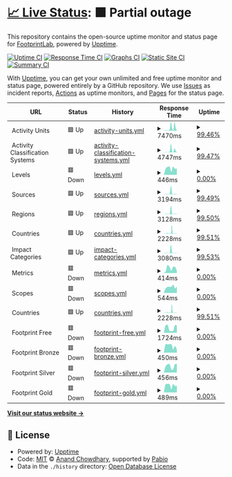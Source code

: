 # [📈 Live Status](https://FootprintLab.github.io/api-health): <!--live status--> **🟧 Partial outage**

This repository contains the open-source uptime monitor and status page for [FootprintLab](https://FootprintLab.github.io/api-health), powered by [Upptime](https://github.com/upptime/upptime).

[![Uptime CI](https://github.com/FootprintLab/api-health/workflows/Uptime%20CI/badge.svg)](https://github.com/FootprintLab/api-health/actions?query=workflow%3A%22Uptime+CI%22)
[![Response Time CI](https://github.com/FootprintLab/api-health/workflows/Response%20Time%20CI/badge.svg)](https://github.com/FootprintLab/api-health/actions?query=workflow%3A%22Response+Time+CI%22)
[![Graphs CI](https://github.com/FootprintLab/api-health/workflows/Graphs%20CI/badge.svg)](https://github.com/FootprintLab/api-health/actions?query=workflow%3A%22Graphs+CI%22)
[![Static Site CI](https://github.com/FootprintLab/api-health/workflows/Static%20Site%20CI/badge.svg)](https://github.com/FootprintLab/api-health/actions?query=workflow%3A%22Static+Site+CI%22)
[![Summary CI](https://github.com/FootprintLab/api-health/workflows/Summary%20CI/badge.svg)](https://github.com/FootprintLab/api-health/actions?query=workflow%3A%22Summary+CI%22)

With [Upptime](https://upptime.js.org), you can get your own unlimited and free uptime monitor and status page, powered entirely by a GitHub repository. We use [Issues](https://github.com/FootprintLab/api-health/issues) as incident reports, [Actions](https://github.com/FootprintLab/api-health/actions) as uptime monitors, and [Pages](https://FootprintLab.github.io/api-health) for the status page.

<!--start: status pages-->
<!-- This summary is generated by Upptime (https://github.com/upptime/upptime) -->
<!-- Do not edit this manually, your changes will be overwritten -->
<!-- prettier-ignore -->
| URL | Status | History | Response Time | Uptime |
| --- | ------ | ------- | ------------- | ------ |
| <img alt="" src="https://data.footprintlab.io/favicon.ico" height="13"> Activity Units | 🟩 Up | [activity-units.yml](https://github.com/FootprintLab/api-health/commits/HEAD/history/activity-units.yml) | <details><summary><img alt="Response time graph" src="./graphs/activity-units/response-time-week.png" height="20"> 7470ms</summary><br><a href="https://FootprintLab.github.io/api-health/history/activity-units"><img alt="Response time 2505" src="https://img.shields.io/endpoint?url=https%3A%2F%2Fraw.githubusercontent.com%2FFootprintLab%2Fapi-health%2FHEAD%2Fapi%2Factivity-units%2Fresponse-time.json"></a><br><a href="https://FootprintLab.github.io/api-health/history/activity-units"><img alt="24-hour response time 12849" src="https://img.shields.io/endpoint?url=https%3A%2F%2Fraw.githubusercontent.com%2FFootprintLab%2Fapi-health%2FHEAD%2Fapi%2Factivity-units%2Fresponse-time-day.json"></a><br><a href="https://FootprintLab.github.io/api-health/history/activity-units"><img alt="7-day response time 7470" src="https://img.shields.io/endpoint?url=https%3A%2F%2Fraw.githubusercontent.com%2FFootprintLab%2Fapi-health%2FHEAD%2Fapi%2Factivity-units%2Fresponse-time-week.json"></a><br><a href="https://FootprintLab.github.io/api-health/history/activity-units"><img alt="30-day response time 3804" src="https://img.shields.io/endpoint?url=https%3A%2F%2Fraw.githubusercontent.com%2FFootprintLab%2Fapi-health%2FHEAD%2Fapi%2Factivity-units%2Fresponse-time-month.json"></a><br><a href="https://FootprintLab.github.io/api-health/history/activity-units"><img alt="1-year response time 2505" src="https://img.shields.io/endpoint?url=https%3A%2F%2Fraw.githubusercontent.com%2FFootprintLab%2Fapi-health%2FHEAD%2Fapi%2Factivity-units%2Fresponse-time-year.json"></a></details> | <details><summary><a href="https://FootprintLab.github.io/api-health/history/activity-units">99.46%</a></summary><a href="https://FootprintLab.github.io/api-health/history/activity-units"><img alt="All-time uptime 99.12%" src="https://img.shields.io/endpoint?url=https%3A%2F%2Fraw.githubusercontent.com%2FFootprintLab%2Fapi-health%2FHEAD%2Fapi%2Factivity-units%2Fuptime.json"></a><br><a href="https://FootprintLab.github.io/api-health/history/activity-units"><img alt="24-hour uptime 99.27%" src="https://img.shields.io/endpoint?url=https%3A%2F%2Fraw.githubusercontent.com%2FFootprintLab%2Fapi-health%2FHEAD%2Fapi%2Factivity-units%2Fuptime-day.json"></a><br><a href="https://FootprintLab.github.io/api-health/history/activity-units"><img alt="7-day uptime 99.46%" src="https://img.shields.io/endpoint?url=https%3A%2F%2Fraw.githubusercontent.com%2FFootprintLab%2Fapi-health%2FHEAD%2Fapi%2Factivity-units%2Fuptime-week.json"></a><br><a href="https://FootprintLab.github.io/api-health/history/activity-units"><img alt="30-day uptime 99.70%" src="https://img.shields.io/endpoint?url=https%3A%2F%2Fraw.githubusercontent.com%2FFootprintLab%2Fapi-health%2FHEAD%2Fapi%2Factivity-units%2Fuptime-month.json"></a><br><a href="https://FootprintLab.github.io/api-health/history/activity-units"><img alt="1-year uptime 99.12%" src="https://img.shields.io/endpoint?url=https%3A%2F%2Fraw.githubusercontent.com%2FFootprintLab%2Fapi-health%2FHEAD%2Fapi%2Factivity-units%2Fuptime-year.json"></a></details>
| <img alt="" src="https://data.footprintlab.io/favicon.ico" height="13"> Activity Classification Systems | 🟩 Up | [activity-classification-systems.yml](https://github.com/FootprintLab/api-health/commits/HEAD/history/activity-classification-systems.yml) | <details><summary><img alt="Response time graph" src="./graphs/activity-classification-systems/response-time-week.png" height="20"> 4747ms</summary><br><a href="https://FootprintLab.github.io/api-health/history/activity-classification-systems"><img alt="Response time 1037" src="https://img.shields.io/endpoint?url=https%3A%2F%2Fraw.githubusercontent.com%2FFootprintLab%2Fapi-health%2FHEAD%2Fapi%2Factivity-classification-systems%2Fresponse-time.json"></a><br><a href="https://FootprintLab.github.io/api-health/history/activity-classification-systems"><img alt="24-hour response time 5957" src="https://img.shields.io/endpoint?url=https%3A%2F%2Fraw.githubusercontent.com%2FFootprintLab%2Fapi-health%2FHEAD%2Fapi%2Factivity-classification-systems%2Fresponse-time-day.json"></a><br><a href="https://FootprintLab.github.io/api-health/history/activity-classification-systems"><img alt="7-day response time 4747" src="https://img.shields.io/endpoint?url=https%3A%2F%2Fraw.githubusercontent.com%2FFootprintLab%2Fapi-health%2FHEAD%2Fapi%2Factivity-classification-systems%2Fresponse-time-week.json"></a><br><a href="https://FootprintLab.github.io/api-health/history/activity-classification-systems"><img alt="30-day response time 1785" src="https://img.shields.io/endpoint?url=https%3A%2F%2Fraw.githubusercontent.com%2FFootprintLab%2Fapi-health%2FHEAD%2Fapi%2Factivity-classification-systems%2Fresponse-time-month.json"></a><br><a href="https://FootprintLab.github.io/api-health/history/activity-classification-systems"><img alt="1-year response time 1037" src="https://img.shields.io/endpoint?url=https%3A%2F%2Fraw.githubusercontent.com%2FFootprintLab%2Fapi-health%2FHEAD%2Fapi%2Factivity-classification-systems%2Fresponse-time-year.json"></a></details> | <details><summary><a href="https://FootprintLab.github.io/api-health/history/activity-classification-systems">99.47%</a></summary><a href="https://FootprintLab.github.io/api-health/history/activity-classification-systems"><img alt="All-time uptime 99.90%" src="https://img.shields.io/endpoint?url=https%3A%2F%2Fraw.githubusercontent.com%2FFootprintLab%2Fapi-health%2FHEAD%2Fapi%2Factivity-classification-systems%2Fuptime.json"></a><br><a href="https://FootprintLab.github.io/api-health/history/activity-classification-systems"><img alt="24-hour uptime 99.28%" src="https://img.shields.io/endpoint?url=https%3A%2F%2Fraw.githubusercontent.com%2FFootprintLab%2Fapi-health%2FHEAD%2Fapi%2Factivity-classification-systems%2Fuptime-day.json"></a><br><a href="https://FootprintLab.github.io/api-health/history/activity-classification-systems"><img alt="7-day uptime 99.47%" src="https://img.shields.io/endpoint?url=https%3A%2F%2Fraw.githubusercontent.com%2FFootprintLab%2Fapi-health%2FHEAD%2Fapi%2Factivity-classification-systems%2Fuptime-week.json"></a><br><a href="https://FootprintLab.github.io/api-health/history/activity-classification-systems"><img alt="30-day uptime 99.72%" src="https://img.shields.io/endpoint?url=https%3A%2F%2Fraw.githubusercontent.com%2FFootprintLab%2Fapi-health%2FHEAD%2Fapi%2Factivity-classification-systems%2Fuptime-month.json"></a><br><a href="https://FootprintLab.github.io/api-health/history/activity-classification-systems"><img alt="1-year uptime 99.90%" src="https://img.shields.io/endpoint?url=https%3A%2F%2Fraw.githubusercontent.com%2FFootprintLab%2Fapi-health%2FHEAD%2Fapi%2Factivity-classification-systems%2Fuptime-year.json"></a></details>
| <img alt="" src="https://data.footprintlab.io/favicon.ico" height="13"> Levels | 🟥 Down | [levels.yml](https://github.com/FootprintLab/api-health/commits/HEAD/history/levels.yml) | <details><summary><img alt="Response time graph" src="./graphs/levels/response-time-week.png" height="20"> 446ms</summary><br><a href="https://FootprintLab.github.io/api-health/history/levels"><img alt="Response time 531" src="https://img.shields.io/endpoint?url=https%3A%2F%2Fraw.githubusercontent.com%2FFootprintLab%2Fapi-health%2FHEAD%2Fapi%2Flevels%2Fresponse-time.json"></a><br><a href="https://FootprintLab.github.io/api-health/history/levels"><img alt="24-hour response time 439" src="https://img.shields.io/endpoint?url=https%3A%2F%2Fraw.githubusercontent.com%2FFootprintLab%2Fapi-health%2FHEAD%2Fapi%2Flevels%2Fresponse-time-day.json"></a><br><a href="https://FootprintLab.github.io/api-health/history/levels"><img alt="7-day response time 446" src="https://img.shields.io/endpoint?url=https%3A%2F%2Fraw.githubusercontent.com%2FFootprintLab%2Fapi-health%2FHEAD%2Fapi%2Flevels%2Fresponse-time-week.json"></a><br><a href="https://FootprintLab.github.io/api-health/history/levels"><img alt="30-day response time 451" src="https://img.shields.io/endpoint?url=https%3A%2F%2Fraw.githubusercontent.com%2FFootprintLab%2Fapi-health%2FHEAD%2Fapi%2Flevels%2Fresponse-time-month.json"></a><br><a href="https://FootprintLab.github.io/api-health/history/levels"><img alt="1-year response time 531" src="https://img.shields.io/endpoint?url=https%3A%2F%2Fraw.githubusercontent.com%2FFootprintLab%2Fapi-health%2FHEAD%2Fapi%2Flevels%2Fresponse-time-year.json"></a></details> | <details><summary><a href="https://FootprintLab.github.io/api-health/history/levels">0.00%</a></summary><a href="https://FootprintLab.github.io/api-health/history/levels"><img alt="All-time uptime 28.61%" src="https://img.shields.io/endpoint?url=https%3A%2F%2Fraw.githubusercontent.com%2FFootprintLab%2Fapi-health%2FHEAD%2Fapi%2Flevels%2Fuptime.json"></a><br><a href="https://FootprintLab.github.io/api-health/history/levels"><img alt="24-hour uptime 0.00%" src="https://img.shields.io/endpoint?url=https%3A%2F%2Fraw.githubusercontent.com%2FFootprintLab%2Fapi-health%2FHEAD%2Fapi%2Flevels%2Fuptime-day.json"></a><br><a href="https://FootprintLab.github.io/api-health/history/levels"><img alt="7-day uptime 0.00%" src="https://img.shields.io/endpoint?url=https%3A%2F%2Fraw.githubusercontent.com%2FFootprintLab%2Fapi-health%2FHEAD%2Fapi%2Flevels%2Fuptime-week.json"></a><br><a href="https://FootprintLab.github.io/api-health/history/levels"><img alt="30-day uptime 1.38%" src="https://img.shields.io/endpoint?url=https%3A%2F%2Fraw.githubusercontent.com%2FFootprintLab%2Fapi-health%2FHEAD%2Fapi%2Flevels%2Fuptime-month.json"></a><br><a href="https://FootprintLab.github.io/api-health/history/levels"><img alt="1-year uptime 28.61%" src="https://img.shields.io/endpoint?url=https%3A%2F%2Fraw.githubusercontent.com%2FFootprintLab%2Fapi-health%2FHEAD%2Fapi%2Flevels%2Fuptime-year.json"></a></details>
| <img alt="" src="https://data.footprintlab.io/favicon.ico" height="13"> Sources | 🟩 Up | [sources.yml](https://github.com/FootprintLab/api-health/commits/HEAD/history/sources.yml) | <details><summary><img alt="Response time graph" src="./graphs/sources/response-time-week.png" height="20"> 3194ms</summary><br><a href="https://FootprintLab.github.io/api-health/history/sources"><img alt="Response time 854" src="https://img.shields.io/endpoint?url=https%3A%2F%2Fraw.githubusercontent.com%2FFootprintLab%2Fapi-health%2FHEAD%2Fapi%2Fsources%2Fresponse-time.json"></a><br><a href="https://FootprintLab.github.io/api-health/history/sources"><img alt="24-hour response time 782" src="https://img.shields.io/endpoint?url=https%3A%2F%2Fraw.githubusercontent.com%2FFootprintLab%2Fapi-health%2FHEAD%2Fapi%2Fsources%2Fresponse-time-day.json"></a><br><a href="https://FootprintLab.github.io/api-health/history/sources"><img alt="7-day response time 3194" src="https://img.shields.io/endpoint?url=https%3A%2F%2Fraw.githubusercontent.com%2FFootprintLab%2Fapi-health%2FHEAD%2Fapi%2Fsources%2Fresponse-time-week.json"></a><br><a href="https://FootprintLab.github.io/api-health/history/sources"><img alt="30-day response time 1359" src="https://img.shields.io/endpoint?url=https%3A%2F%2Fraw.githubusercontent.com%2FFootprintLab%2Fapi-health%2FHEAD%2Fapi%2Fsources%2Fresponse-time-month.json"></a><br><a href="https://FootprintLab.github.io/api-health/history/sources"><img alt="1-year response time 854" src="https://img.shields.io/endpoint?url=https%3A%2F%2Fraw.githubusercontent.com%2FFootprintLab%2Fapi-health%2FHEAD%2Fapi%2Fsources%2Fresponse-time-year.json"></a></details> | <details><summary><a href="https://FootprintLab.github.io/api-health/history/sources">99.49%</a></summary><a href="https://FootprintLab.github.io/api-health/history/sources"><img alt="All-time uptime 99.90%" src="https://img.shields.io/endpoint?url=https%3A%2F%2Fraw.githubusercontent.com%2FFootprintLab%2Fapi-health%2FHEAD%2Fapi%2Fsources%2Fuptime.json"></a><br><a href="https://FootprintLab.github.io/api-health/history/sources"><img alt="24-hour uptime 99.28%" src="https://img.shields.io/endpoint?url=https%3A%2F%2Fraw.githubusercontent.com%2FFootprintLab%2Fapi-health%2FHEAD%2Fapi%2Fsources%2Fuptime-day.json"></a><br><a href="https://FootprintLab.github.io/api-health/history/sources"><img alt="7-day uptime 99.49%" src="https://img.shields.io/endpoint?url=https%3A%2F%2Fraw.githubusercontent.com%2FFootprintLab%2Fapi-health%2FHEAD%2Fapi%2Fsources%2Fuptime-week.json"></a><br><a href="https://FootprintLab.github.io/api-health/history/sources"><img alt="30-day uptime 99.72%" src="https://img.shields.io/endpoint?url=https%3A%2F%2Fraw.githubusercontent.com%2FFootprintLab%2Fapi-health%2FHEAD%2Fapi%2Fsources%2Fuptime-month.json"></a><br><a href="https://FootprintLab.github.io/api-health/history/sources"><img alt="1-year uptime 99.90%" src="https://img.shields.io/endpoint?url=https%3A%2F%2Fraw.githubusercontent.com%2FFootprintLab%2Fapi-health%2FHEAD%2Fapi%2Fsources%2Fuptime-year.json"></a></details>
| <img alt="" src="https://data.footprintlab.io/favicon.ico" height="13"> Regions | 🟩 Up | [regions.yml](https://github.com/FootprintLab/api-health/commits/HEAD/history/regions.yml) | <details><summary><img alt="Response time graph" src="./graphs/regions/response-time-week.png" height="20"> 3128ms</summary><br><a href="https://FootprintLab.github.io/api-health/history/regions"><img alt="Response time 836" src="https://img.shields.io/endpoint?url=https%3A%2F%2Fraw.githubusercontent.com%2FFootprintLab%2Fapi-health%2FHEAD%2Fapi%2Fregions%2Fresponse-time.json"></a><br><a href="https://FootprintLab.github.io/api-health/history/regions"><img alt="24-hour response time 683" src="https://img.shields.io/endpoint?url=https%3A%2F%2Fraw.githubusercontent.com%2FFootprintLab%2Fapi-health%2FHEAD%2Fapi%2Fregions%2Fresponse-time-day.json"></a><br><a href="https://FootprintLab.github.io/api-health/history/regions"><img alt="7-day response time 3128" src="https://img.shields.io/endpoint?url=https%3A%2F%2Fraw.githubusercontent.com%2FFootprintLab%2Fapi-health%2FHEAD%2Fapi%2Fregions%2Fresponse-time-week.json"></a><br><a href="https://FootprintLab.github.io/api-health/history/regions"><img alt="30-day response time 1312" src="https://img.shields.io/endpoint?url=https%3A%2F%2Fraw.githubusercontent.com%2FFootprintLab%2Fapi-health%2FHEAD%2Fapi%2Fregions%2Fresponse-time-month.json"></a><br><a href="https://FootprintLab.github.io/api-health/history/regions"><img alt="1-year response time 836" src="https://img.shields.io/endpoint?url=https%3A%2F%2Fraw.githubusercontent.com%2FFootprintLab%2Fapi-health%2FHEAD%2Fapi%2Fregions%2Fresponse-time-year.json"></a></details> | <details><summary><a href="https://FootprintLab.github.io/api-health/history/regions">99.50%</a></summary><a href="https://FootprintLab.github.io/api-health/history/regions"><img alt="All-time uptime 99.90%" src="https://img.shields.io/endpoint?url=https%3A%2F%2Fraw.githubusercontent.com%2FFootprintLab%2Fapi-health%2FHEAD%2Fapi%2Fregions%2Fuptime.json"></a><br><a href="https://FootprintLab.github.io/api-health/history/regions"><img alt="24-hour uptime 99.28%" src="https://img.shields.io/endpoint?url=https%3A%2F%2Fraw.githubusercontent.com%2FFootprintLab%2Fapi-health%2FHEAD%2Fapi%2Fregions%2Fuptime-day.json"></a><br><a href="https://FootprintLab.github.io/api-health/history/regions"><img alt="7-day uptime 99.50%" src="https://img.shields.io/endpoint?url=https%3A%2F%2Fraw.githubusercontent.com%2FFootprintLab%2Fapi-health%2FHEAD%2Fapi%2Fregions%2Fuptime-week.json"></a><br><a href="https://FootprintLab.github.io/api-health/history/regions"><img alt="30-day uptime 99.73%" src="https://img.shields.io/endpoint?url=https%3A%2F%2Fraw.githubusercontent.com%2FFootprintLab%2Fapi-health%2FHEAD%2Fapi%2Fregions%2Fuptime-month.json"></a><br><a href="https://FootprintLab.github.io/api-health/history/regions"><img alt="1-year uptime 99.90%" src="https://img.shields.io/endpoint?url=https%3A%2F%2Fraw.githubusercontent.com%2FFootprintLab%2Fapi-health%2FHEAD%2Fapi%2Fregions%2Fuptime-year.json"></a></details>
| <img alt="" src="https://data.footprintlab.io/favicon.ico" height="13"> Countries | 🟩 Up | [countries.yml](https://github.com/FootprintLab/api-health/commits/HEAD/history/countries.yml) | <details><summary><img alt="Response time graph" src="./graphs/countries/response-time-week.png" height="20"> 2228ms</summary><br><a href="https://FootprintLab.github.io/api-health/history/countries"><img alt="Response time 679" src="https://img.shields.io/endpoint?url=https%3A%2F%2Fraw.githubusercontent.com%2FFootprintLab%2Fapi-health%2FHEAD%2Fapi%2Fcountries%2Fresponse-time.json"></a><br><a href="https://FootprintLab.github.io/api-health/history/countries"><img alt="24-hour response time 575" src="https://img.shields.io/endpoint?url=https%3A%2F%2Fraw.githubusercontent.com%2FFootprintLab%2Fapi-health%2FHEAD%2Fapi%2Fcountries%2Fresponse-time-day.json"></a><br><a href="https://FootprintLab.github.io/api-health/history/countries"><img alt="7-day response time 2228" src="https://img.shields.io/endpoint?url=https%3A%2F%2Fraw.githubusercontent.com%2FFootprintLab%2Fapi-health%2FHEAD%2Fapi%2Fcountries%2Fresponse-time-week.json"></a><br><a href="https://FootprintLab.github.io/api-health/history/countries"><img alt="30-day response time 954" src="https://img.shields.io/endpoint?url=https%3A%2F%2Fraw.githubusercontent.com%2FFootprintLab%2Fapi-health%2FHEAD%2Fapi%2Fcountries%2Fresponse-time-month.json"></a><br><a href="https://FootprintLab.github.io/api-health/history/countries"><img alt="1-year response time 679" src="https://img.shields.io/endpoint?url=https%3A%2F%2Fraw.githubusercontent.com%2FFootprintLab%2Fapi-health%2FHEAD%2Fapi%2Fcountries%2Fresponse-time-year.json"></a></details> | <details><summary><a href="https://FootprintLab.github.io/api-health/history/countries">99.51%</a></summary><a href="https://FootprintLab.github.io/api-health/history/countries"><img alt="All-time uptime 99.89%" src="https://img.shields.io/endpoint?url=https%3A%2F%2Fraw.githubusercontent.com%2FFootprintLab%2Fapi-health%2FHEAD%2Fapi%2Fcountries%2Fuptime.json"></a><br><a href="https://FootprintLab.github.io/api-health/history/countries"><img alt="24-hour uptime 99.29%" src="https://img.shields.io/endpoint?url=https%3A%2F%2Fraw.githubusercontent.com%2FFootprintLab%2Fapi-health%2FHEAD%2Fapi%2Fcountries%2Fuptime-day.json"></a><br><a href="https://FootprintLab.github.io/api-health/history/countries"><img alt="7-day uptime 99.51%" src="https://img.shields.io/endpoint?url=https%3A%2F%2Fraw.githubusercontent.com%2FFootprintLab%2Fapi-health%2FHEAD%2Fapi%2Fcountries%2Fuptime-week.json"></a><br><a href="https://FootprintLab.github.io/api-health/history/countries"><img alt="30-day uptime 99.71%" src="https://img.shields.io/endpoint?url=https%3A%2F%2Fraw.githubusercontent.com%2FFootprintLab%2Fapi-health%2FHEAD%2Fapi%2Fcountries%2Fuptime-month.json"></a><br><a href="https://FootprintLab.github.io/api-health/history/countries"><img alt="1-year uptime 99.89%" src="https://img.shields.io/endpoint?url=https%3A%2F%2Fraw.githubusercontent.com%2FFootprintLab%2Fapi-health%2FHEAD%2Fapi%2Fcountries%2Fuptime-year.json"></a></details>
| <img alt="" src="https://data.footprintlab.io/favicon.ico" height="13"> Impact Categories | 🟩 Up | [impact-categories.yml](https://github.com/FootprintLab/api-health/commits/HEAD/history/impact-categories.yml) | <details><summary><img alt="Response time graph" src="./graphs/impact-categories/response-time-week.png" height="20"> 3080ms</summary><br><a href="https://FootprintLab.github.io/api-health/history/impact-categories"><img alt="Response time 786" src="https://img.shields.io/endpoint?url=https%3A%2F%2Fraw.githubusercontent.com%2FFootprintLab%2Fapi-health%2FHEAD%2Fapi%2Fimpact-categories%2Fresponse-time.json"></a><br><a href="https://FootprintLab.github.io/api-health/history/impact-categories"><img alt="24-hour response time 447" src="https://img.shields.io/endpoint?url=https%3A%2F%2Fraw.githubusercontent.com%2FFootprintLab%2Fapi-health%2FHEAD%2Fapi%2Fimpact-categories%2Fresponse-time-day.json"></a><br><a href="https://FootprintLab.github.io/api-health/history/impact-categories"><img alt="7-day response time 3080" src="https://img.shields.io/endpoint?url=https%3A%2F%2Fraw.githubusercontent.com%2FFootprintLab%2Fapi-health%2FHEAD%2Fapi%2Fimpact-categories%2Fresponse-time-week.json"></a><br><a href="https://FootprintLab.github.io/api-health/history/impact-categories"><img alt="30-day response time 1244" src="https://img.shields.io/endpoint?url=https%3A%2F%2Fraw.githubusercontent.com%2FFootprintLab%2Fapi-health%2FHEAD%2Fapi%2Fimpact-categories%2Fresponse-time-month.json"></a><br><a href="https://FootprintLab.github.io/api-health/history/impact-categories"><img alt="1-year response time 786" src="https://img.shields.io/endpoint?url=https%3A%2F%2Fraw.githubusercontent.com%2FFootprintLab%2Fapi-health%2FHEAD%2Fapi%2Fimpact-categories%2Fresponse-time-year.json"></a></details> | <details><summary><a href="https://FootprintLab.github.io/api-health/history/impact-categories">99.53%</a></summary><a href="https://FootprintLab.github.io/api-health/history/impact-categories"><img alt="All-time uptime 99.89%" src="https://img.shields.io/endpoint?url=https%3A%2F%2Fraw.githubusercontent.com%2FFootprintLab%2Fapi-health%2FHEAD%2Fapi%2Fimpact-categories%2Fuptime.json"></a><br><a href="https://FootprintLab.github.io/api-health/history/impact-categories"><img alt="24-hour uptime 99.29%" src="https://img.shields.io/endpoint?url=https%3A%2F%2Fraw.githubusercontent.com%2FFootprintLab%2Fapi-health%2FHEAD%2Fapi%2Fimpact-categories%2Fuptime-day.json"></a><br><a href="https://FootprintLab.github.io/api-health/history/impact-categories"><img alt="7-day uptime 99.53%" src="https://img.shields.io/endpoint?url=https%3A%2F%2Fraw.githubusercontent.com%2FFootprintLab%2Fapi-health%2FHEAD%2Fapi%2Fimpact-categories%2Fuptime-week.json"></a><br><a href="https://FootprintLab.github.io/api-health/history/impact-categories"><img alt="30-day uptime 99.71%" src="https://img.shields.io/endpoint?url=https%3A%2F%2Fraw.githubusercontent.com%2FFootprintLab%2Fapi-health%2FHEAD%2Fapi%2Fimpact-categories%2Fuptime-month.json"></a><br><a href="https://FootprintLab.github.io/api-health/history/impact-categories"><img alt="1-year uptime 99.89%" src="https://img.shields.io/endpoint?url=https%3A%2F%2Fraw.githubusercontent.com%2FFootprintLab%2Fapi-health%2FHEAD%2Fapi%2Fimpact-categories%2Fuptime-year.json"></a></details>
| <img alt="" src="https://data.footprintlab.io/favicon.ico" height="13"> Metrics | 🟥 Down | [metrics.yml](https://github.com/FootprintLab/api-health/commits/HEAD/history/metrics.yml) | <details><summary><img alt="Response time graph" src="./graphs/metrics/response-time-week.png" height="20"> 414ms</summary><br><a href="https://FootprintLab.github.io/api-health/history/metrics"><img alt="Response time 531" src="https://img.shields.io/endpoint?url=https%3A%2F%2Fraw.githubusercontent.com%2FFootprintLab%2Fapi-health%2FHEAD%2Fapi%2Fmetrics%2Fresponse-time.json"></a><br><a href="https://FootprintLab.github.io/api-health/history/metrics"><img alt="24-hour response time 166" src="https://img.shields.io/endpoint?url=https%3A%2F%2Fraw.githubusercontent.com%2FFootprintLab%2Fapi-health%2FHEAD%2Fapi%2Fmetrics%2Fresponse-time-day.json"></a><br><a href="https://FootprintLab.github.io/api-health/history/metrics"><img alt="7-day response time 414" src="https://img.shields.io/endpoint?url=https%3A%2F%2Fraw.githubusercontent.com%2FFootprintLab%2Fapi-health%2FHEAD%2Fapi%2Fmetrics%2Fresponse-time-week.json"></a><br><a href="https://FootprintLab.github.io/api-health/history/metrics"><img alt="30-day response time 510" src="https://img.shields.io/endpoint?url=https%3A%2F%2Fraw.githubusercontent.com%2FFootprintLab%2Fapi-health%2FHEAD%2Fapi%2Fmetrics%2Fresponse-time-month.json"></a><br><a href="https://FootprintLab.github.io/api-health/history/metrics"><img alt="1-year response time 531" src="https://img.shields.io/endpoint?url=https%3A%2F%2Fraw.githubusercontent.com%2FFootprintLab%2Fapi-health%2FHEAD%2Fapi%2Fmetrics%2Fresponse-time-year.json"></a></details> | <details><summary><a href="https://FootprintLab.github.io/api-health/history/metrics">0.00%</a></summary><a href="https://FootprintLab.github.io/api-health/history/metrics"><img alt="All-time uptime 28.61%" src="https://img.shields.io/endpoint?url=https%3A%2F%2Fraw.githubusercontent.com%2FFootprintLab%2Fapi-health%2FHEAD%2Fapi%2Fmetrics%2Fuptime.json"></a><br><a href="https://FootprintLab.github.io/api-health/history/metrics"><img alt="24-hour uptime 0.00%" src="https://img.shields.io/endpoint?url=https%3A%2F%2Fraw.githubusercontent.com%2FFootprintLab%2Fapi-health%2FHEAD%2Fapi%2Fmetrics%2Fuptime-day.json"></a><br><a href="https://FootprintLab.github.io/api-health/history/metrics"><img alt="7-day uptime 0.00%" src="https://img.shields.io/endpoint?url=https%3A%2F%2Fraw.githubusercontent.com%2FFootprintLab%2Fapi-health%2FHEAD%2Fapi%2Fmetrics%2Fuptime-week.json"></a><br><a href="https://FootprintLab.github.io/api-health/history/metrics"><img alt="30-day uptime 1.38%" src="https://img.shields.io/endpoint?url=https%3A%2F%2Fraw.githubusercontent.com%2FFootprintLab%2Fapi-health%2FHEAD%2Fapi%2Fmetrics%2Fuptime-month.json"></a><br><a href="https://FootprintLab.github.io/api-health/history/metrics"><img alt="1-year uptime 28.61%" src="https://img.shields.io/endpoint?url=https%3A%2F%2Fraw.githubusercontent.com%2FFootprintLab%2Fapi-health%2FHEAD%2Fapi%2Fmetrics%2Fuptime-year.json"></a></details>
| <img alt="" src="https://data.footprintlab.io/favicon.ico" height="13"> Scopes | 🟥 Down | [scopes.yml](https://github.com/FootprintLab/api-health/commits/HEAD/history/scopes.yml) | <details><summary><img alt="Response time graph" src="./graphs/scopes/response-time-week.png" height="20"> 544ms</summary><br><a href="https://FootprintLab.github.io/api-health/history/scopes"><img alt="Response time 518" src="https://img.shields.io/endpoint?url=https%3A%2F%2Fraw.githubusercontent.com%2FFootprintLab%2Fapi-health%2FHEAD%2Fapi%2Fscopes%2Fresponse-time.json"></a><br><a href="https://FootprintLab.github.io/api-health/history/scopes"><img alt="24-hour response time 579" src="https://img.shields.io/endpoint?url=https%3A%2F%2Fraw.githubusercontent.com%2FFootprintLab%2Fapi-health%2FHEAD%2Fapi%2Fscopes%2Fresponse-time-day.json"></a><br><a href="https://FootprintLab.github.io/api-health/history/scopes"><img alt="7-day response time 544" src="https://img.shields.io/endpoint?url=https%3A%2F%2Fraw.githubusercontent.com%2FFootprintLab%2Fapi-health%2FHEAD%2Fapi%2Fscopes%2Fresponse-time-week.json"></a><br><a href="https://FootprintLab.github.io/api-health/history/scopes"><img alt="30-day response time 522" src="https://img.shields.io/endpoint?url=https%3A%2F%2Fraw.githubusercontent.com%2FFootprintLab%2Fapi-health%2FHEAD%2Fapi%2Fscopes%2Fresponse-time-month.json"></a><br><a href="https://FootprintLab.github.io/api-health/history/scopes"><img alt="1-year response time 518" src="https://img.shields.io/endpoint?url=https%3A%2F%2Fraw.githubusercontent.com%2FFootprintLab%2Fapi-health%2FHEAD%2Fapi%2Fscopes%2Fresponse-time-year.json"></a></details> | <details><summary><a href="https://FootprintLab.github.io/api-health/history/scopes">0.00%</a></summary><a href="https://FootprintLab.github.io/api-health/history/scopes"><img alt="All-time uptime 28.61%" src="https://img.shields.io/endpoint?url=https%3A%2F%2Fraw.githubusercontent.com%2FFootprintLab%2Fapi-health%2FHEAD%2Fapi%2Fscopes%2Fuptime.json"></a><br><a href="https://FootprintLab.github.io/api-health/history/scopes"><img alt="24-hour uptime 0.00%" src="https://img.shields.io/endpoint?url=https%3A%2F%2Fraw.githubusercontent.com%2FFootprintLab%2Fapi-health%2FHEAD%2Fapi%2Fscopes%2Fuptime-day.json"></a><br><a href="https://FootprintLab.github.io/api-health/history/scopes"><img alt="7-day uptime 0.00%" src="https://img.shields.io/endpoint?url=https%3A%2F%2Fraw.githubusercontent.com%2FFootprintLab%2Fapi-health%2FHEAD%2Fapi%2Fscopes%2Fuptime-week.json"></a><br><a href="https://FootprintLab.github.io/api-health/history/scopes"><img alt="30-day uptime 1.38%" src="https://img.shields.io/endpoint?url=https%3A%2F%2Fraw.githubusercontent.com%2FFootprintLab%2Fapi-health%2FHEAD%2Fapi%2Fscopes%2Fuptime-month.json"></a><br><a href="https://FootprintLab.github.io/api-health/history/scopes"><img alt="1-year uptime 28.61%" src="https://img.shields.io/endpoint?url=https%3A%2F%2Fraw.githubusercontent.com%2FFootprintLab%2Fapi-health%2FHEAD%2Fapi%2Fscopes%2Fuptime-year.json"></a></details>
| <img alt="" src="https://data.footprintlab.io/favicon.ico" height="13"> Countries | 🟩 Up | [countries.yml](https://github.com/FootprintLab/api-health/commits/HEAD/history/countries.yml) | <details><summary><img alt="Response time graph" src="./graphs/countries/response-time-week.png" height="20"> 2228ms</summary><br><a href="https://FootprintLab.github.io/api-health/history/countries"><img alt="Response time 679" src="https://img.shields.io/endpoint?url=https%3A%2F%2Fraw.githubusercontent.com%2FFootprintLab%2Fapi-health%2FHEAD%2Fapi%2Fcountries%2Fresponse-time.json"></a><br><a href="https://FootprintLab.github.io/api-health/history/countries"><img alt="24-hour response time 575" src="https://img.shields.io/endpoint?url=https%3A%2F%2Fraw.githubusercontent.com%2FFootprintLab%2Fapi-health%2FHEAD%2Fapi%2Fcountries%2Fresponse-time-day.json"></a><br><a href="https://FootprintLab.github.io/api-health/history/countries"><img alt="7-day response time 2228" src="https://img.shields.io/endpoint?url=https%3A%2F%2Fraw.githubusercontent.com%2FFootprintLab%2Fapi-health%2FHEAD%2Fapi%2Fcountries%2Fresponse-time-week.json"></a><br><a href="https://FootprintLab.github.io/api-health/history/countries"><img alt="30-day response time 954" src="https://img.shields.io/endpoint?url=https%3A%2F%2Fraw.githubusercontent.com%2FFootprintLab%2Fapi-health%2FHEAD%2Fapi%2Fcountries%2Fresponse-time-month.json"></a><br><a href="https://FootprintLab.github.io/api-health/history/countries"><img alt="1-year response time 679" src="https://img.shields.io/endpoint?url=https%3A%2F%2Fraw.githubusercontent.com%2FFootprintLab%2Fapi-health%2FHEAD%2Fapi%2Fcountries%2Fresponse-time-year.json"></a></details> | <details><summary><a href="https://FootprintLab.github.io/api-health/history/countries">99.51%</a></summary><a href="https://FootprintLab.github.io/api-health/history/countries"><img alt="All-time uptime 99.89%" src="https://img.shields.io/endpoint?url=https%3A%2F%2Fraw.githubusercontent.com%2FFootprintLab%2Fapi-health%2FHEAD%2Fapi%2Fcountries%2Fuptime.json"></a><br><a href="https://FootprintLab.github.io/api-health/history/countries"><img alt="24-hour uptime 99.29%" src="https://img.shields.io/endpoint?url=https%3A%2F%2Fraw.githubusercontent.com%2FFootprintLab%2Fapi-health%2FHEAD%2Fapi%2Fcountries%2Fuptime-day.json"></a><br><a href="https://FootprintLab.github.io/api-health/history/countries"><img alt="7-day uptime 99.51%" src="https://img.shields.io/endpoint?url=https%3A%2F%2Fraw.githubusercontent.com%2FFootprintLab%2Fapi-health%2FHEAD%2Fapi%2Fcountries%2Fuptime-week.json"></a><br><a href="https://FootprintLab.github.io/api-health/history/countries"><img alt="30-day uptime 99.71%" src="https://img.shields.io/endpoint?url=https%3A%2F%2Fraw.githubusercontent.com%2FFootprintLab%2Fapi-health%2FHEAD%2Fapi%2Fcountries%2Fuptime-month.json"></a><br><a href="https://FootprintLab.github.io/api-health/history/countries"><img alt="1-year uptime 99.89%" src="https://img.shields.io/endpoint?url=https%3A%2F%2Fraw.githubusercontent.com%2FFootprintLab%2Fapi-health%2FHEAD%2Fapi%2Fcountries%2Fuptime-year.json"></a></details>
| <img alt="" src="https://data.footprintlab.io/favicon.ico" height="13"> Footprint Free | 🟥 Down | [footprint-free.yml](https://github.com/FootprintLab/api-health/commits/HEAD/history/footprint-free.yml) | <details><summary><img alt="Response time graph" src="./graphs/footprint-free/response-time-week.png" height="20"> 1724ms</summary><br><a href="https://FootprintLab.github.io/api-health/history/footprint-free"><img alt="Response time 1577" src="https://img.shields.io/endpoint?url=https%3A%2F%2Fraw.githubusercontent.com%2FFootprintLab%2Fapi-health%2FHEAD%2Fapi%2Ffootprint-free%2Fresponse-time.json"></a><br><a href="https://FootprintLab.github.io/api-health/history/footprint-free"><img alt="24-hour response time 2494" src="https://img.shields.io/endpoint?url=https%3A%2F%2Fraw.githubusercontent.com%2FFootprintLab%2Fapi-health%2FHEAD%2Fapi%2Ffootprint-free%2Fresponse-time-day.json"></a><br><a href="https://FootprintLab.github.io/api-health/history/footprint-free"><img alt="7-day response time 1724" src="https://img.shields.io/endpoint?url=https%3A%2F%2Fraw.githubusercontent.com%2FFootprintLab%2Fapi-health%2FHEAD%2Fapi%2Ffootprint-free%2Fresponse-time-week.json"></a><br><a href="https://FootprintLab.github.io/api-health/history/footprint-free"><img alt="30-day response time 2317" src="https://img.shields.io/endpoint?url=https%3A%2F%2Fraw.githubusercontent.com%2FFootprintLab%2Fapi-health%2FHEAD%2Fapi%2Ffootprint-free%2Fresponse-time-month.json"></a><br><a href="https://FootprintLab.github.io/api-health/history/footprint-free"><img alt="1-year response time 1577" src="https://img.shields.io/endpoint?url=https%3A%2F%2Fraw.githubusercontent.com%2FFootprintLab%2Fapi-health%2FHEAD%2Fapi%2Ffootprint-free%2Fresponse-time-year.json"></a></details> | <details><summary><a href="https://FootprintLab.github.io/api-health/history/footprint-free">0.00%</a></summary><a href="https://FootprintLab.github.io/api-health/history/footprint-free"><img alt="All-time uptime 28.87%" src="https://img.shields.io/endpoint?url=https%3A%2F%2Fraw.githubusercontent.com%2FFootprintLab%2Fapi-health%2FHEAD%2Fapi%2Ffootprint-free%2Fuptime.json"></a><br><a href="https://FootprintLab.github.io/api-health/history/footprint-free"><img alt="24-hour uptime 0.00%" src="https://img.shields.io/endpoint?url=https%3A%2F%2Fraw.githubusercontent.com%2FFootprintLab%2Fapi-health%2FHEAD%2Fapi%2Ffootprint-free%2Fuptime-day.json"></a><br><a href="https://FootprintLab.github.io/api-health/history/footprint-free"><img alt="7-day uptime 0.00%" src="https://img.shields.io/endpoint?url=https%3A%2F%2Fraw.githubusercontent.com%2FFootprintLab%2Fapi-health%2FHEAD%2Fapi%2Ffootprint-free%2Fuptime-week.json"></a><br><a href="https://FootprintLab.github.io/api-health/history/footprint-free"><img alt="30-day uptime 1.38%" src="https://img.shields.io/endpoint?url=https%3A%2F%2Fraw.githubusercontent.com%2FFootprintLab%2Fapi-health%2FHEAD%2Fapi%2Ffootprint-free%2Fuptime-month.json"></a><br><a href="https://FootprintLab.github.io/api-health/history/footprint-free"><img alt="1-year uptime 28.87%" src="https://img.shields.io/endpoint?url=https%3A%2F%2Fraw.githubusercontent.com%2FFootprintLab%2Fapi-health%2FHEAD%2Fapi%2Ffootprint-free%2Fuptime-year.json"></a></details>
| <img alt="" src="https://data.footprintlab.io/favicon.ico" height="13"> Footprint Bronze | 🟥 Down | [footprint-bronze.yml](https://github.com/FootprintLab/api-health/commits/HEAD/history/footprint-bronze.yml) | <details><summary><img alt="Response time graph" src="./graphs/footprint-bronze/response-time-week.png" height="20"> 450ms</summary><br><a href="https://FootprintLab.github.io/api-health/history/footprint-bronze"><img alt="Response time 629" src="https://img.shields.io/endpoint?url=https%3A%2F%2Fraw.githubusercontent.com%2FFootprintLab%2Fapi-health%2FHEAD%2Fapi%2Ffootprint-bronze%2Fresponse-time.json"></a><br><a href="https://FootprintLab.github.io/api-health/history/footprint-bronze"><img alt="24-hour response time 190" src="https://img.shields.io/endpoint?url=https%3A%2F%2Fraw.githubusercontent.com%2FFootprintLab%2Fapi-health%2FHEAD%2Fapi%2Ffootprint-bronze%2Fresponse-time-day.json"></a><br><a href="https://FootprintLab.github.io/api-health/history/footprint-bronze"><img alt="7-day response time 450" src="https://img.shields.io/endpoint?url=https%3A%2F%2Fraw.githubusercontent.com%2FFootprintLab%2Fapi-health%2FHEAD%2Fapi%2Ffootprint-bronze%2Fresponse-time-week.json"></a><br><a href="https://FootprintLab.github.io/api-health/history/footprint-bronze"><img alt="30-day response time 502" src="https://img.shields.io/endpoint?url=https%3A%2F%2Fraw.githubusercontent.com%2FFootprintLab%2Fapi-health%2FHEAD%2Fapi%2Ffootprint-bronze%2Fresponse-time-month.json"></a><br><a href="https://FootprintLab.github.io/api-health/history/footprint-bronze"><img alt="1-year response time 629" src="https://img.shields.io/endpoint?url=https%3A%2F%2Fraw.githubusercontent.com%2FFootprintLab%2Fapi-health%2FHEAD%2Fapi%2Ffootprint-bronze%2Fresponse-time-year.json"></a></details> | <details><summary><a href="https://FootprintLab.github.io/api-health/history/footprint-bronze">0.00%</a></summary><a href="https://FootprintLab.github.io/api-health/history/footprint-bronze"><img alt="All-time uptime 28.87%" src="https://img.shields.io/endpoint?url=https%3A%2F%2Fraw.githubusercontent.com%2FFootprintLab%2Fapi-health%2FHEAD%2Fapi%2Ffootprint-bronze%2Fuptime.json"></a><br><a href="https://FootprintLab.github.io/api-health/history/footprint-bronze"><img alt="24-hour uptime 0.00%" src="https://img.shields.io/endpoint?url=https%3A%2F%2Fraw.githubusercontent.com%2FFootprintLab%2Fapi-health%2FHEAD%2Fapi%2Ffootprint-bronze%2Fuptime-day.json"></a><br><a href="https://FootprintLab.github.io/api-health/history/footprint-bronze"><img alt="7-day uptime 0.00%" src="https://img.shields.io/endpoint?url=https%3A%2F%2Fraw.githubusercontent.com%2FFootprintLab%2Fapi-health%2FHEAD%2Fapi%2Ffootprint-bronze%2Fuptime-week.json"></a><br><a href="https://FootprintLab.github.io/api-health/history/footprint-bronze"><img alt="30-day uptime 1.38%" src="https://img.shields.io/endpoint?url=https%3A%2F%2Fraw.githubusercontent.com%2FFootprintLab%2Fapi-health%2FHEAD%2Fapi%2Ffootprint-bronze%2Fuptime-month.json"></a><br><a href="https://FootprintLab.github.io/api-health/history/footprint-bronze"><img alt="1-year uptime 28.87%" src="https://img.shields.io/endpoint?url=https%3A%2F%2Fraw.githubusercontent.com%2FFootprintLab%2Fapi-health%2FHEAD%2Fapi%2Ffootprint-bronze%2Fuptime-year.json"></a></details>
| <img alt="" src="https://data.footprintlab.io/favicon.ico" height="13"> Footprint Silver | 🟥 Down | [footprint-silver.yml](https://github.com/FootprintLab/api-health/commits/HEAD/history/footprint-silver.yml) | <details><summary><img alt="Response time graph" src="./graphs/footprint-silver/response-time-week.png" height="20"> 456ms</summary><br><a href="https://FootprintLab.github.io/api-health/history/footprint-silver"><img alt="Response time 611" src="https://img.shields.io/endpoint?url=https%3A%2F%2Fraw.githubusercontent.com%2FFootprintLab%2Fapi-health%2FHEAD%2Fapi%2Ffootprint-silver%2Fresponse-time.json"></a><br><a href="https://FootprintLab.github.io/api-health/history/footprint-silver"><img alt="24-hour response time 596" src="https://img.shields.io/endpoint?url=https%3A%2F%2Fraw.githubusercontent.com%2FFootprintLab%2Fapi-health%2FHEAD%2Fapi%2Ffootprint-silver%2Fresponse-time-day.json"></a><br><a href="https://FootprintLab.github.io/api-health/history/footprint-silver"><img alt="7-day response time 456" src="https://img.shields.io/endpoint?url=https%3A%2F%2Fraw.githubusercontent.com%2FFootprintLab%2Fapi-health%2FHEAD%2Fapi%2Ffootprint-silver%2Fresponse-time-week.json"></a><br><a href="https://FootprintLab.github.io/api-health/history/footprint-silver"><img alt="30-day response time 508" src="https://img.shields.io/endpoint?url=https%3A%2F%2Fraw.githubusercontent.com%2FFootprintLab%2Fapi-health%2FHEAD%2Fapi%2Ffootprint-silver%2Fresponse-time-month.json"></a><br><a href="https://FootprintLab.github.io/api-health/history/footprint-silver"><img alt="1-year response time 611" src="https://img.shields.io/endpoint?url=https%3A%2F%2Fraw.githubusercontent.com%2FFootprintLab%2Fapi-health%2FHEAD%2Fapi%2Ffootprint-silver%2Fresponse-time-year.json"></a></details> | <details><summary><a href="https://FootprintLab.github.io/api-health/history/footprint-silver">0.00%</a></summary><a href="https://FootprintLab.github.io/api-health/history/footprint-silver"><img alt="All-time uptime 28.96%" src="https://img.shields.io/endpoint?url=https%3A%2F%2Fraw.githubusercontent.com%2FFootprintLab%2Fapi-health%2FHEAD%2Fapi%2Ffootprint-silver%2Fuptime.json"></a><br><a href="https://FootprintLab.github.io/api-health/history/footprint-silver"><img alt="24-hour uptime 0.00%" src="https://img.shields.io/endpoint?url=https%3A%2F%2Fraw.githubusercontent.com%2FFootprintLab%2Fapi-health%2FHEAD%2Fapi%2Ffootprint-silver%2Fuptime-day.json"></a><br><a href="https://FootprintLab.github.io/api-health/history/footprint-silver"><img alt="7-day uptime 0.00%" src="https://img.shields.io/endpoint?url=https%3A%2F%2Fraw.githubusercontent.com%2FFootprintLab%2Fapi-health%2FHEAD%2Fapi%2Ffootprint-silver%2Fuptime-week.json"></a><br><a href="https://FootprintLab.github.io/api-health/history/footprint-silver"><img alt="30-day uptime 1.63%" src="https://img.shields.io/endpoint?url=https%3A%2F%2Fraw.githubusercontent.com%2FFootprintLab%2Fapi-health%2FHEAD%2Fapi%2Ffootprint-silver%2Fuptime-month.json"></a><br><a href="https://FootprintLab.github.io/api-health/history/footprint-silver"><img alt="1-year uptime 28.96%" src="https://img.shields.io/endpoint?url=https%3A%2F%2Fraw.githubusercontent.com%2FFootprintLab%2Fapi-health%2FHEAD%2Fapi%2Ffootprint-silver%2Fuptime-year.json"></a></details>
| <img alt="" src="https://data.footprintlab.io/favicon.ico" height="13"> Footprint Gold | 🟥 Down | [footprint-gold.yml](https://github.com/FootprintLab/api-health/commits/HEAD/history/footprint-gold.yml) | <details><summary><img alt="Response time graph" src="./graphs/footprint-gold/response-time-week.png" height="20"> 489ms</summary><br><a href="https://FootprintLab.github.io/api-health/history/footprint-gold"><img alt="Response time 589" src="https://img.shields.io/endpoint?url=https%3A%2F%2Fraw.githubusercontent.com%2FFootprintLab%2Fapi-health%2FHEAD%2Fapi%2Ffootprint-gold%2Fresponse-time.json"></a><br><a href="https://FootprintLab.github.io/api-health/history/footprint-gold"><img alt="24-hour response time 459" src="https://img.shields.io/endpoint?url=https%3A%2F%2Fraw.githubusercontent.com%2FFootprintLab%2Fapi-health%2FHEAD%2Fapi%2Ffootprint-gold%2Fresponse-time-day.json"></a><br><a href="https://FootprintLab.github.io/api-health/history/footprint-gold"><img alt="7-day response time 489" src="https://img.shields.io/endpoint?url=https%3A%2F%2Fraw.githubusercontent.com%2FFootprintLab%2Fapi-health%2FHEAD%2Fapi%2Ffootprint-gold%2Fresponse-time-week.json"></a><br><a href="https://FootprintLab.github.io/api-health/history/footprint-gold"><img alt="30-day response time 514" src="https://img.shields.io/endpoint?url=https%3A%2F%2Fraw.githubusercontent.com%2FFootprintLab%2Fapi-health%2FHEAD%2Fapi%2Ffootprint-gold%2Fresponse-time-month.json"></a><br><a href="https://FootprintLab.github.io/api-health/history/footprint-gold"><img alt="1-year response time 589" src="https://img.shields.io/endpoint?url=https%3A%2F%2Fraw.githubusercontent.com%2FFootprintLab%2Fapi-health%2FHEAD%2Fapi%2Ffootprint-gold%2Fresponse-time-year.json"></a></details> | <details><summary><a href="https://FootprintLab.github.io/api-health/history/footprint-gold">0.00%</a></summary><a href="https://FootprintLab.github.io/api-health/history/footprint-gold"><img alt="All-time uptime 29.20%" src="https://img.shields.io/endpoint?url=https%3A%2F%2Fraw.githubusercontent.com%2FFootprintLab%2Fapi-health%2FHEAD%2Fapi%2Ffootprint-gold%2Fuptime.json"></a><br><a href="https://FootprintLab.github.io/api-health/history/footprint-gold"><img alt="24-hour uptime 0.00%" src="https://img.shields.io/endpoint?url=https%3A%2F%2Fraw.githubusercontent.com%2FFootprintLab%2Fapi-health%2FHEAD%2Fapi%2Ffootprint-gold%2Fuptime-day.json"></a><br><a href="https://FootprintLab.github.io/api-health/history/footprint-gold"><img alt="7-day uptime 0.00%" src="https://img.shields.io/endpoint?url=https%3A%2F%2Fraw.githubusercontent.com%2FFootprintLab%2Fapi-health%2FHEAD%2Fapi%2Ffootprint-gold%2Fuptime-week.json"></a><br><a href="https://FootprintLab.github.io/api-health/history/footprint-gold"><img alt="30-day uptime 1.53%" src="https://img.shields.io/endpoint?url=https%3A%2F%2Fraw.githubusercontent.com%2FFootprintLab%2Fapi-health%2FHEAD%2Fapi%2Ffootprint-gold%2Fuptime-month.json"></a><br><a href="https://FootprintLab.github.io/api-health/history/footprint-gold"><img alt="1-year uptime 29.20%" src="https://img.shields.io/endpoint?url=https%3A%2F%2Fraw.githubusercontent.com%2FFootprintLab%2Fapi-health%2FHEAD%2Fapi%2Ffootprint-gold%2Fuptime-year.json"></a></details>

<!--end: status pages-->

[**Visit our status website →**](https://FootprintLab.github.io/api-health)

## 📄 License

- Powered by: [Upptime](https://github.com/upptime/upptime)
- Code: [MIT](./LICENSE) © [Anand Chowdhary](https://anandchowdhary.com), supported by [Pabio](https://pabio.com)
- Data in the `./history` directory: [Open Database License](https://opendatacommons.org/licenses/odbl/1-0/)
